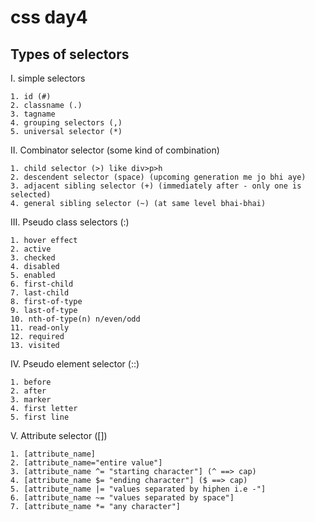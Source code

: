 <!-- 31 - aug - 2024 -->

# css day4

## Types of selectors

I. simple selectors

    1. id (#) 
    2. classname (.)
    3. tagname 
    4. grouping selectors (,)
    5. universal selector (*)

II. Combinator selector (some kind of combination)

    1. child selector (>) like div>p>h
    2. descendent selector (space) (upcoming generation me jo bhi aye)
    3. adjacent sibling selector (+) (immediately after - only one is selected)
    4. general sibling selector (~) (at same level bhai-bhai)

III. Pseudo class selectors (:)

    1. hover effect
    2. active
    3. checked
    4. disabled
    5. enabled
    6. first-child
    7. last-child
    8. first-of-type
    9. last-of-type
    10. nth-of-type(n) n/even/odd
    11. read-only
    12. required
    13. visited

IV. Pseudo element selector (::)

    1. before
    2. after
    3. marker
    4. first letter
    5. first line

V. Attribute selector ([])

    1. [attribute_name]
    2. [attribute_name="entire value"]
    3. [attribute_name ^= "starting character"] (^ ==> cap)
    4. [attribute_name $= "ending character"] ($ ==> cap)
    5. [attribute_name |= "values separated by hiphen i.e -"] 
    6. [attribute_name ~= "values separated by space"]
    7. [attribute_name *= "any character"]
